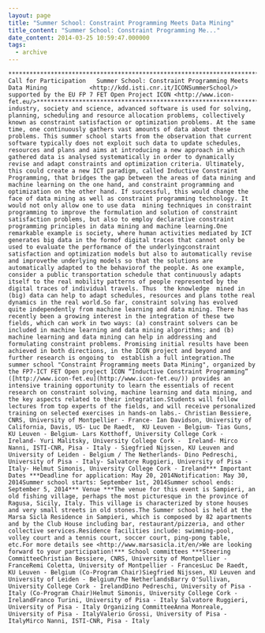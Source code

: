 ```yaml
---
layout: page
title: "Summer School: Constraint Programming Meets Data Mining"
title_content: "Summer School: Constraint Programming Me..."
date_content: 2014-03-25 10:59:47.000000
tags:
  - archive
---
```


    ***********************************************************************************                     Call for Participation   Summer School: Constraint Programming Meets Data Mining            <http://kdd.isti.cnr.it/ICONSummerSchool/>   supported by the EU FP 7 FET Open Project ICON <http://www.icon-fet.eu/>***********************************************************************************In industry, society and science, advanced software is used for solving, planning, scheduling and resource allocation problems, collectively known as constraint satisfaction or optimization problems. At the same time, one continuously gathers vast amounts of data about these problems. This summer school starts from the observation that current software typically does not exploit such data to update schedules, resources and plans and aims at introducing a new approach in which gathered data is analysed systematically in order to dynamically revise and adapt constraints and optimization criteria. Ultimately, this could create a new ICT paradigm, called Inductive Constraint Programming, that bridges the gap between the areas of data mining and machine learning on the one hand, and constraint programming and optimization on the other hand. If successful, this would change the face of data mining as well as constraint programming technology. It would not only allow one to use data  mining techniques in constraint programming to improve the formulation and solution of constraint satisfaction problems, but also to employ declarative constraint programming principles in data mining and machine learning.One remarkable example is society, where human activities mediated by ICT generates big data in the formof digital traces that cannot only be used to evaluate the performance of the underlyingconstraint satisfaction and optimization models but also to automatically revise and improvethe underlying models so that the solutions are automatically adapted to the behaviorof the people. As one example, consider a public transportation schedule that continuously adapts itself to the real mobility patterns of people represented by the digital traces of individual travels. Thus  the knowledge  mined in (big) data can help to adapt schedules, resources and plans tothe real dynamics in the real world.So far, constraint solving has evolved quite independently from machine learning and data mining. There has recently been a growing interest in the integration of these two fields, which can work in two ways: (a) constraint solvers can be included in machine learning and data mining algorithms; and (b) machine learning and data mining can help in addressing and formulating constraint problems. Promising initial results have been achieved in both directions, in the ICON project and beyond and further research is ongoing to  establish a full integration.The summer school "Constraint Programming meets Data Mining", organized by the FP7-ICT FET Open project ICON “Inductive Constraint Programming” ([http://www.icon-fet.eu](http://www.icon-fet.eu/)) provides an intensive training opportunity to learn the essentials of recent research on constraint solving, machine learning and data mining, and the key aspects related to their integration.Students will follow lectures from top experts of the fields, and will receive personalized training on selected exercises in hands-on labs.- Christian Bessiere, CNRS, University of Montpellier - France- Ian Davidson, University of California, Davis, US- Luc De Raedt,  KU Leuven - Belgium- Tias Guns, KU Leuven - Belgium- Lars Kotthoff, University College Cork -  Ireland- Yuri Malitsky, University College Cork -  Ireland- Mirco Nanni, ISTI-CNR, Pisa - Italy - Siegfried Nijssen, KU Leuven and University of Leiden - Belgium / The Netherlands- Dino Pedreschi, University of Pisa - Italy- Salvatore Ruggieri, University of Pisa - Italy- Helmut Simonis, University College Cork - Ireland*** Important Dates ***Deadline for application: May 20, 2014Notification: May 30, 2014Summer school starts: September 1st, 2014Summer school ends: September 5, 2014*** Venue ***The venue for this event is Sampieri, an old fishing village, perhaps the most picturesque in the province of Ragusa, Sicily, Italy. This village is characterized by stone houses and very small streets in old stones.The Summer school is held at the Marsa Siclà Residence in Sampieri, which is composed by 82 apartments and by the Club House including bar, restaurant/pizzeria, and other collective services.Residence facilities include: swimming-pool, volley court and a tennis court, soccer court, ping-pong table, etc.For more details see <http://www.marsasicla.it/en/>We are looking forward to your participation!*** School committees ***Steering CommitteeChristian Bessiere, CNRS, University of Montpellier - FranceRemi Coletta, University of Montpellier - FrancesLuc De Raedt, KU Leuven - Belgium (Co-Program Chair)Siegfried Nijssen, KU Leuven and University of Leiden - Belgium/The NetherlandsBarry O'Sullivan, University College Cork - IrelandDino Pedreschi, University of Pisa - Italy (Co-Program Chair)Helmut Simonis, University College Cork - IrelandFranco Turini, University of Pisa - Italy Salvatore Ruggieri, University of Pisa - Italy Organizing CommitteeAnna Monreale, University of Pisa - ItalyValerio Grossi, University of Pisa - ItalyMirco Nanni, ISTI-CNR, Pisa - Italy



